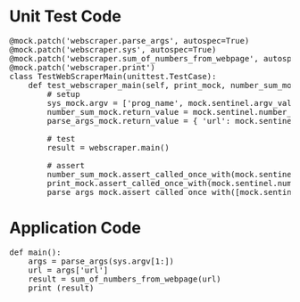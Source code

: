 Unit Test Code
==============

<pre class="file" data-target="clipboard">
@mock.patch('webscraper.parse_args', autospec=True)
@mock.patch('webscraper.sys', autospec=True)
@mock.patch('webscraper.sum_of_numbers_from_webpage', autospec=True)
@mock.patch('webscraper.print')
class TestWebScraperMain(unittest.TestCase):
    def test_webscraper_main(self, print_mock, number_sum_mock, sys_mock, parse_args_mock):
        # setup
        sys_mock.argv = ['prog_name', mock.sentinel.argv_values]
        number_sum_mock.return_value = mock.sentinel.number_sum
        parse_args_mock.return_value = { 'url': mock.sentinel.a_url, 'debug': mock.sentinel.debug }

        # test
        result = webscraper.main()

        # assert
        number_sum_mock.assert_called_once_with(mock.sentinel.a_url)
        print_mock.assert_called_once_with(mock.sentinel.number_sum)
        parse_args_mock.assert_called_once_with([mock.sentinel.argv_values])
</pre>

Application Code
================

<pre class="file" data-target="clipboard">
def main():
    args = parse_args(sys.argv[1:])
    url = args['url']
    result = sum_of_numbers_from_webpage(url)
    print (result)
</pre>